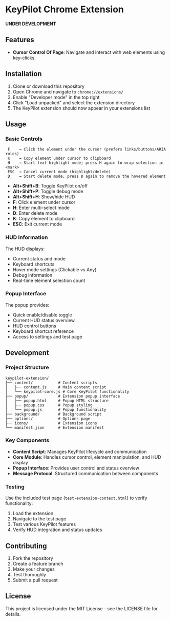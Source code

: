 # KeyPilot Chrome Extension

**UNDER DEVELOPMENT**



## Features

- **Cursor Control Of Page**: Navigate and interact with web elements using key-clicks.


## Installation

1. Clone or download this repository
2. Open Chrome and navigate to `chrome://extensions/`
3. Enable "Developer mode" in the top right
4. Click "Load unpacked" and select the extension directory
5. The KeyPilot extension should now appear in your extensions list


## Usage

### Basic Controls


     F    → Click the element under the cursor (prefers links/buttons/ARIA roles)
     K    → Copy element under cursor to clipboard
     H    → Start text highlight mode; press H again to wrap selection in <mark>
     ESC  → Cancel current mode (highlight/delete)
     D    → Start delete mode; press D again to remove the hovered element

     

- **Alt+Shift+B**: Toggle KeyPilot on/off
- **Alt+Shift+P**: Toggle debug mode
- **Alt+Shift+H**: Show/hide HUD
- **F**: Click element under cursor
- **H**: Enter multi-select mode
- **D**: Enter delete mode
- **K**: Copy element to clipboard
- **ESC**: Exit current mode


### HUD Information

The HUD displays:
- Current status and mode
- Keyboard shortcuts
- Hover mode settings (Clickable vs Any)
- Debug information
- Real-time element selection count

### Popup Interface

The popup provides:
- Quick enable/disable toggle
- Current HUD status overview
- HUD control buttons
- Keyboard shortcut reference
- Access to settings and test page

## Development

### Project Structure

```
keypilot-extension/
├── content/           # Content scripts
│   ├── content.js     # Main content script
│   └── keypilot-core.js # Core KeyPilot functionality
├── popup/             # Extension popup interface
│   ├── popup.html     # Popup HTML structure
│   ├── popup.css      # Popup styling
│   └── popup.js       # Popup functionality
├── background/        # Background script
├── options/           # Options page
├── icons/             # Extension icons
└── manifest.json      # Extension manifest
```

### Key Components

- **Content Script**: Manages KeyPilot lifecycle and communication
- **Core Module**: Handles cursor control, element manipulation, and HUD display
- **Popup Interface**: Provides user control and status overview
- **Message Protocol**: Structured communication between components

### Testing

Use the included test page (`test-extension-context.html`) to verify functionality:
1. Load the extension
2. Navigate to the test page
3. Test various KeyPilot features
4. Verify HUD integration and status updates

## Contributing

1. Fork the repository
2. Create a feature branch
3. Make your changes
4. Test thoroughly
5. Submit a pull request

## License

This project is licensed under the MIT License - see the LICENSE file for details.